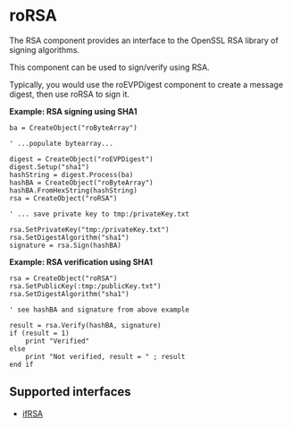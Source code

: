 roRSA
=====

The RSA component provides an interface to the OpenSSL RSA library of signing algorithms.

This component can be used to sign/verify using RSA.

Typically, you would use the roEVPDigest component to create a message digest, then use roRSA to sign it.

**Example: RSA signing using SHA1**

    ba = CreateObject("roByteArray")
    
    ' ...populate bytearray...
    
    digest = CreateObject("roEVPDigest")
    digest.Setup("sha1")
    hashString = digest.Process(ba)
    hashBA = CreateObject("roByteArray")
    hashBA.FromHexString(hashString)
    rsa = CreateObject("roRSA")
    
    ' ... save private key to tmp:/privateKey.txt
    
    rsa.SetPrivateKey("tmp:/privateKey.txt")
    rsa.SetDigestAlgorithm("sha1")
    signature = rsa.Sign(hashBA)
    

**Example: RSA verification using SHA1**

    rsa = CreateObject("roRSA")
    rsa.SetPublicKey(:tmp:/publicKey.txt")
    rsa.SetDigestAlgorithm("sha1")
    
    ' see hashBA and signature from above example
    
    result = rsa.Verify(hashBA, signature)
    if (result = 1)
        print "Verified"
    else
        print "Not verified, result = " ; result
    end if
    

Supported interfaces
--------------------

*   [ifRSA](/docs/references/brightscript/interfaces/ifrsa.md "ifRSA")